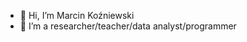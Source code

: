 - 👋 Hi, I’m Marcin Koźniewski
- 👀 I’m a researcher/teacher/data analyst/programmer

<!---
mkozniewski/mkozniewski is a ✨ special ✨ repository because its `README.md` (this file) appears on your GitHub profile.
You can click the Preview link to take a look at your changes.
--->
